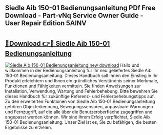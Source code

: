 ## Siedle Aib 150-01 Bedienungsanleitung PDf Free Download - Part-vNq Service Owner Guide - User Repair Edition 5AINV

# <h2><a href="http://df1kzsq.blite.top/?on=Siedle+Aib+150-01+Bedienungsanleitung">🔗Download 👉🔴 Siedle Aib 150-01 Bedienungsanleitung</a></h2>

[![Siedle Aib 150-01 Bedienungsanleitung new download](https://i.imgur.com/lujVjoI.png)](http://df1kzsq.blite.top/?on=Siedle+Aib+150-01+Bedienungsanleitung)
Hallo und willkommen in der Bedienungsanleitung für Ihr neu geliefertes Siedle Aib 150-01 Bedienungsanleitung. Dieses Handbuch soll Ihnen den Einstieg in Ihr Produkt erleichtern und Ihnen ein gründliches Verständnis seiner Merkmale, Funktionen und Fähigkeiten vermitteln. Sie finden Anweisungen zur Installation, Verwendung, Wartung und Fehlerbehebung. Bitte bewahren Sie dieses Handbuch für zukünftige Referenz- und Fehlerbehebungstipps auf. Zu den erweiterten Funktionen von Siedle Aib 150-01 Bedienungsanleitung gehören Objekterkennung, Bewegungssensoren, anpassbare Warnungen und Fernzugriff, auf die alle über die Benutzeroberfläche zugegriffen und angepasst werden können. Wir sind Ihrem Erfolg verpflichtet, Siedle Aib 150-01 Bedienungsanleitung. Unser Ziel ist es, Sie zu befähigen, die besten Ergebnisse zu erzielen.
